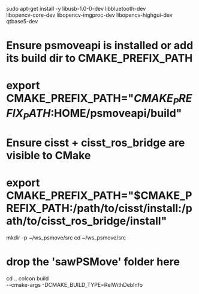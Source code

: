sudo apt-get install -y libusb-1.0-0-dev libbluetooth-dev \
    libopencv-core-dev libopencv-imgproc-dev libopencv-highgui-dev \
    qtbase5-dev

# Ensure psmoveapi is installed or add its build dir to CMAKE_PREFIX_PATH
# export CMAKE_PREFIX_PATH="$CMAKE_PREFIX_PATH:$HOME/psmoveapi/build"

# Ensure cisst + cisst_ros_bridge are visible to CMake
# export CMAKE_PREFIX_PATH="$CMAKE_PREFIX_PATH:/path/to/cisst/install:/path/to/cisst_ros_bridge/install"

mkdir -p ~/ws_psmove/src
cd ~/ws_psmove/src
# drop the 'sawPSMove' folder here
cd ..
colcon build \
  --cmake-args -DCMAKE_BUILD_TYPE=RelWithDebInfo
